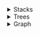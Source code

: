 <details>
<summary>Stacks</summary>
<br>

[Problems](/src/main/kotlin/dev/mslalith/stacks/problems)

### Build Stack using
- [ArrayList](/src/main/kotlin/dev/mslalith/stacks/impl/StackUsingArrayList.kt)
- [LinkedList](/src/main/kotlin/dev/mslalith/stacks/impl/StackUsingLinkedList.kt)


</details>


<details>
<summary>Trees</summary>
<br>

[Solved Problems](/src/main/kotlin/dev/mslalith/trees/problems)

### Traversal
- [Iterative](/src/main/kotlin/dev/mslalith/trees/traversal/IterativeTreeTraversal.kt)
- [Recursive](/src/main/kotlin/dev/mslalith/trees/traversal/RecursiveTreeTraversal.kt)

</details>


<details>
<summary>Graph</summary>
<br>

[Solved Problems](/src/main/kotlin/dev/mslalith/graph/problems)


<details>
<summary>Traversal</summary>

#### Breadth First Search (BFS)
- Time Complexity: O(V + 2E)
- Space Complexity: O(V)

#### Depth First Search (DFS)
- Time Complexity: O(V + E)
- Space Complexity: O(V)

</details>


<details>
<summary>Detect Cycle</summary>
<br>

Refer [Detect Cycle Demo](/src/main/kotlin/dev/mslalith/graph/demo/DetectCycleDemo.kt) for all implementations

#### DFS
- Undirected Graph
  - Time Complexity: O(V + 2E)
  - Space Complexity: O(V)
- Directed Graph
  - Time Complexity: O(V + E)
  - Space Complexity: O(V)


#### BFS
- Undirected Graph
  - Time Complexity: O(V + 2E)
  - Space Complexity: O(V)
- Directed Graph
  - Not supported


#### Kahn's Algorithm
- Undirected Graph
  - Not supported (this algo relies on Topological Sort which doesn't work with Undirected Graph)
- Directed Graph
  - Time Complexity: O(V + E)
  - Space Complexity: O(V)

</details>


<details>
<summary>Shorted Path</summary>
<br>

Refer [Shortest Path Demo](/src/main/kotlin/dev/mslalith/graph/demo/ShortestPathDemo.kt) for all implementations

#### Relaxation

If a better distance to `v` is found, consider the shortest distance to `v` is from `u` and update the distance.

```kotlin
if (distance[u] + weight < distance[v]) {
  distance[v] = distance[u] + weight
}
```


#### [Dijkstra's Algorithm](/src/main/kotlin/dev/mslalith/graph/impl/algorithms/shortedpath/DijkstraAlgorithm.kt)

- Finds the shortest path from single source to all vertices.
- ❌ Dijkstra's Algorithm will not work with -ve weights and goes into infinite loop.
- Time Complexity: O(E * logV)

##### Intuition

- Find the smallest distance using `PriorityQueue` and apply relaxation for each neighbour.
- Eventually `PriorityQueue` would've visited all the vertices via the shortest way possible.


#### [Bellman Ford Algorithm](/src/main/kotlin/dev/mslalith/graph/impl/algorithms/shortedpath/BellmanFordAlgorithm.kt)

- Finds the shortest path from single source to all vertices.
- Only works with Directed Graph. When an Undirected Graph is given, it needs to be converted to a Directed Graph.
- Works with -ve weights and helps in detecting -ve cycles.
- To detect a -ve cycle, Vth iteration would still decrease the distance.
- Time Complexity: O(V * E)

##### Intuition

- Apply relaxation for each vertex neighbours for `V - 1` times.
- In each iteration, a new shortest distance from `u -> v` is found or updated.
- Since we have `V` vertices, looping for at-least `V - 1` times is required to find shortest distance between all vertices.


#### [Floyd Warshall Algorithm](/src/main/kotlin/dev/mslalith/graph/impl/algorithms/shortedpath/FloydWarshallAlgorithm.kt)

- Finds the shortest path from multiple sources to all vertices.
- Only works with Directed Graph. When an Undirected Graph is given, it needs to be converted to a Directed Graph.
- Works with -ve weights and helps in detecting -ve cycles.
- To detect a -ve cycle, one of the vertex self loop would be negative.
- Time Complexity: O(V ^ 3)

##### Intuition

- Finds the distance between `u` to `v` by going via all other vertices.
  - `distance[i][j] = min(distance[i][j], distance[i][k] + distance[k][j])`


</details>


<details>
<summary>Minimum Spanning Tree (MST)</summary>
<br>

Refer [Minimum Spanning Tree Demo](/src/main/kotlin/dev/mslalith/graph/demo/MinimumSpanningTreeDemo.kt) for all implementations

- Spanning Tree means a tree having `V` vertices and `V - 1` edges and all vertices are reachable from each other.
- Spanning Tree will not form a cycle.
- A graph can have multiple spanning trees.
- The spanning tree having minimum cost (path sum) is called Minimum Spanning Tree (MST).


#### [Prim's Algorithm](/src/main/kotlin/dev/mslalith/graph/impl/algorithms/spanningtree/PrimsAlgorithm.kt)

- Finds MST.
- This is a Greedy algorithm.
- Time Complexity: O(E * logE)

##### Intuition

- Find the smallest distance using `PriorityQueue` and forms an edge to a neighbour having the smallest weight.
- Eventually all the vertices will be visited and smallest edge to it's neighbour would be formed.
- This ensures that each vertex is reachable from each other without forming a cycle.


#### [Kruskal's Algorithm](/src/main/kotlin/dev/mslalith/graph/impl/algorithms/spanningtree/KruskalAlgorithm.kt)

- Finds MST.
- This is a Greedy algorithm.
- Time Complexity: O(E * logE) + O(E * 4α * 2)

##### Intuition

- Sort all edges by weight. Picks the edge having the smallest weight which upon adding, the graph doesn't form a cycle.
- `Disjoint Set` is used to check upon adding an edge between `u` and `v` whether a cycle will be formed.
- Eventually all the vertices will be visited and smallest edge to it's neighbour would be formed.
- This ensures that each vertex is reachable from each other without forming a cycle.


</details>


</details>
